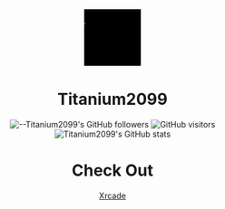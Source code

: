   <div align="center"><img src="https://github.com/Titanium2099/Titanium2099/blob/main/Titanium.gif" width="100"/></div>

# <div align="center">Titanium2099</div>
<div align=center> 

![--Titanium2099's GitHub followers](https://img.shields.io/github/followers/Titanium2099?color=00bbbb&style=for-the-badge&logo=github&logoColor=fff) 
![GitHub visitors](https://visitor-badge-reloaded.herokuapp.com/badge?page_id=Titanium2099.visitor.badge.reloaded&color=00bbbb&style=for-the-badge&logo=github)
  <br>
![Titanium2099's GitHub stats](https://github-readme-stats.vercel.app/api?username=Titanium2099&show_icons=true)
 <!--![Titanium2099's Top Langs](https://github-readme-stats.vercel.app/api/top-langs/?username=Titanium2099&layout=compact)-->
# <div align="center">Check Out</div>
  [Xrcade](https:www.xrcade.xyz?ref=progit)
</div>

